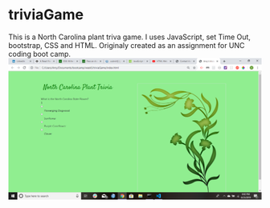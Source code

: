 # triviaGame
This is a North Carolina plant triva game. I uses JavaScript, set Time Out, bootstrap, CSS and HTML. Originaly created as an assignment for UNC coding boot camp.
![Screenshot of trivia game](assets/images/plantTrivia.png)